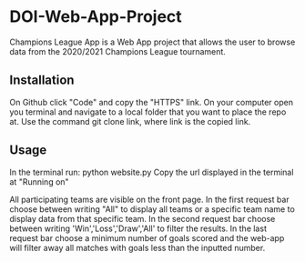 # DOI-Web-App-Project

Champions League App is a Web App project that allows the user to browse data from the 2020/2021 Champions League tournament.

## Installation
On Github click "Code" and copy the "HTTPS" link.
On your computer open you terminal and navigate to a local folder that you want to place the repo at.
Use the command git clone link, where link is the copied link.

## Usage
In the terminal run: python website.py
Copy the url displayed in the terminal at "Running on"

All participating teams are visible on the front page. 
In the first request bar choose between writing "All" to display all teams or a specific team name to display data from that specific team.
In the second request bar choose between writing 'Win','Loss','Draw','All' to filter the results. 
In the last request bar choose a minimum number of goals scored and the web-app will filter away all matches with goals less than the inputted number. 
